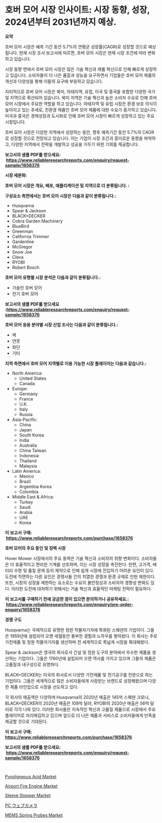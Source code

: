 <p><h1>호버 모어 시장 인사이트: 시장 동향, 성장, 2024년부터 2031년까지 예상.</h1></p><p><strong>요약</strong></p>
<p><p>흐버 모어 시장은 예측 기간 동안 5.7%의 연평균 성장률(CAGR)로 성장할 것으로 예상됩니다. 현재 시장 조사 보고서에 따르면, 흐버 모어 시장은 현재 시장 조건에 따라 변화하고 있습니다.</p><p>시장 동향 면에서 흐버 모어 시장은 많은 기술 혁신과 제품 혁신으로 인해 빠르게 성장하고 있습니다. 소비자들이 더 나은 품질과 성능을 요구하면서 기업들은 흐버 모어 제품의 개선과 다양성을 통해 이들의 요구에 부응하고 있습니다.</p><p>지리적으로 흐버 모어 시장은 북미, 아태지역, 유럽, 미국 및 중국을 포함한 다양한 국가 및 지역으로 확산되어 있습니다. 북미 지역은 기술 혁신과 높은 소비자 수요로 인해 흐버 모어 시장에서 주요한 역할을 하고 있습니다. 아태지역 및 유럽 시장은 환경 보호 의식이 높아지고 있는 추세로, 친환경 제품인 흐버 모어 제품에 대한 수요가 증가하고 있습니다. 미국과 중국은 경제성장과 도시화로 인해 흐버 모어 시장이 빠르게 성장하고 있는 주요 시장입니다.</p><p>흐버 모어 시장은 다양한 지역에서 성장하는 동안, 향후 예측기간 동안 5.7%의 CAGR로 성장할 것으로 전망되고 있습니다. 이는 기업이 시장 조건과 흥미로운 동향을 파악하고, 다양한 지역에서 전략을 개발하고 성공을 거두기 위한 기회를 제공합니다.</p></p>
<p><strong>보고서의 샘플 PDF를 받으세요: &nbsp;<a href="https://www.reliableresearchreports.com/enquiry/request-sample/1658376">https://www.reliableresearchreports.com/enquiry/request-sample/1658376</a></strong></p>
<p><strong>시장 세분화:</strong></p>
<p><strong> 호버 모어 시장은 개요, 배포, 애플리케이션 및 지역으로 더 분류됩니다. :</strong></p>
<p><strong>구성요소 측면에서는 호버 모어 시장은 다음과 같이 분류됩니다.:</strong></p>
<p><ul><li>Husqvarna</li><li>Spear & Jackson</li><li>BLACK+DECKER</li><li>Cobra Garden Machinery</li><li>BlueBird</li><li>Greenman</li><li>California Trimmer</li><li>Gardenline</li><li>McGregor</li><li>Snow Joe</li><li>Cleva</li><li>RYOBI</li><li>Robert Bosch</li></ul></p>
<p><strong> 호버 모어 유형별 시장 분석은 다음과 같이 분류됩니다.:</strong></p>
<p><ul><li>가솔린 호버 모어</li><li>전기 호버 모어</li></ul></p>
<p><strong>보고서의 샘플 PDF를 받으세요 :<a href="https://www.reliableresearchreports.com/enquiry/request-sample/1658376">https://www.reliableresearchreports.com/enquiry/request-sample/1658376</a></strong></p>
<p><strong> 호버 모어 응용 분야별 시장 산업 조사는 다음과 같이 분류됩니다.:</strong></p>
<p><ul><li>벽</li><li>연못</li><li>화단</li><li>기타</li></ul></p>
<p><strong>지역 측면에서 호버 모어 지역별로 이용 가능한 시장 플레이어는 다음과 같습니다.:</strong></p>
<p><ul>
    <li>
        North America:
        <ul>
            <li>United States</li>
            <li>Canada</li>
        </ul>
    </li>
    <li>
        Europe:
        <ul>
            <li>Germany</li>
            <li>France</li>
            <li>U.K.</li>
            <li>Italy</li>
            <li>Russia</li>
        </ul>
    </li>
    <li>
        Asia-Pacific:
        <ul>
            <li>China</li>
            <li>Japan</li>
            <li>South Korea</li>
            <li>India</li>
            <li>Australia</li>
            <li>China Taiwan</li>
            <li>Indonesia</li>
            <li>Thailand</li>
            <li>Malaysia</li>
        </ul>
    </li>
    <li>
        Latin America:
        <ul>
            <li>Mexico</li>
            <li>Brazil</li>
            <li>Argentina Korea</li>
            <li>Colombia</li>
        </ul>
    </li>
    <li>
        Middle East & Africa:
        <ul>
            <li>Turkey</li>
            <li>Saudi</li>
            <li>Arabia</li>
            <li>UAE</li>
            <li>Korea</li>
        </ul>
    </li>
    </ul></p>
<p><strong>이 보고서 구매: &nbsp;<a href="https://www.reliableresearchreports.com/purchase/1658376">https://www.reliableresearchreports.com/purchase/1658376</a></strong></p>
<p><strong>호버 모어의 주요 동인 및 장벽 시장</strong></p>
<p><p>Hover Mower 시장에서의 주요 동력은 기술 혁신과 소비자의 취향 변화이다. 소비자들은 더 효율적이고 편리한 기계를 선호하며, 이는 시장 성장을 촉진한다. 한편, 고가격, 배터리 수명 및 품질 문제 등의 제약으로 인해 쉽게 시장에 진입하기 어려운 요인이 있다. 도전에 직면하는 다른 요인은 경쟁사들 간의 치열한 경쟁과 환경 규제로 인한 제한이다. 또한, 시장의 성장을 제한하는 요소로는 수요의 불안정성과 소비자의 경향성 변화도 있다. 이러한 도전에 대처하기 위해서는 기술 혁신과 효율적인 마케팅 전략이 필요하다.</p></p>
<p><strong>이 보고서를 구매하기 전에 궁금한 점이 있으면 문의하거나 공유하세요.: &nbsp;<a href="https://www.reliableresearchreports.com/enquiry/pre-order-enquiry/1658376">https://www.reliableresearchreports.com/enquiry/pre-order-enquiry/1658376</a></strong></p>
<p><strong>경쟁 구도</strong></p>
<p><p>Husqvarna는 국제적으로 유명한 정원 작물자기자에 특화된 스웨덴의 기업이다. 그들은 1959년에 설립되어 오랜 세월동안 풍부한 경험과 노하우를 쌓아왔다. 이 회사는 주로 가전제품 및 정원 작물자기자를 생산하며 전 세계적으로 폭넓게 시장을 확대해왔다.</p><p>Spear & Jackson은 영국의 회사로서 건설 및 정원 도구의 분야에서 우수한 제품을 생산하는 기업이다. 그들은 1760년에 설립되어 오랜 역사를 가지고 있으며 그들의 제품은 고품질과 내구성으로 유명하다.</p><p>BLACK+DECKER는 미국의 회사로서 다양한 가전제품 및 전기공구를 전문으로 하는 기업이다. 그들은 세계적으로 많은 소비자들에게 사랑받는 브랜드로 성장해왔으며 다양한 제품 라인업으로 시장을 선도하고 있다.</p><p>각 회사의 매출액은 다양하며 Husqvarna의 2020년 매출은 145억 스웨덴 크로나, BLACK+DECKER의 2020년 매출은 108억 달러, RYOBI의 2020년 매출은 56억 달러로 각각 나와 있다. 이러한 회사들은 지속적인 혁신과 고품질 제품으로 시장에서 주요 플레이어로 자리매김하고 있으며 앞으로 더 나은 제품과 서비스로 소비자들에게 만족을 제공할 것으로 기대된다.</p></p>
<p><strong>이 보고서 구매: &nbsp; <a href="https://www.reliableresearchreports.com/purchase/1658376">https://www.reliableresearchreports.com/purchase/1658376</a></strong></p>
<p><strong>보고서의 샘플 PDF를 받으세요: &nbsp;<a href="https://www.reliableresearchreports.com/enquiry/request-sample/1658376">https://www.reliableresearchreports.com/enquiry/request-sample/1658376</a></strong><strong></strong></p>
<p>&nbsp;</p>
<p><p><a href="https://unruly-ladybug-44b.notion.site/Pyroligneous-Acid-Market-Offer-Valuable-Insights-into-Market-Size-Market-Share-Market-Trends-and--385239c1b60e45469a4d98a02b921627">Pyroligneous Acid Market</a></p><p><a href="https://issuu.com/reportprime-2/docs/airport-fire-engine-market-size-2030.pptx">Airport Fire Engine Market</a></p><p><a href="https://view.publitas.com/reportprime-1/sleeve-stopper-market-share-market-new-trends-analysis-report-by-type-by-application-by-end-use-by-region-and-segment-forecasts-2024-2031/">Sleeve Stopper Market</a></p><p><a href="https://medium.com/@reyeshowell655/pc%E3%82%A6%E3%82%A7%E3%83%96%E3%82%AB%E3%83%A1%E3%83%A9%E3%81%AE%E5%B8%82%E5%A0%B4%E5%8B%95%E5%90%91%E3%81%A8%E5%B8%82%E5%A0%B4%E5%88%86%E6%9E%90%E3%81%AF-2024%E5%B9%B4%E3%81%8B%E3%82%892031%E5%B9%B4%E3%81%BE%E3%81%A7%E3%81%AE%E6%9C%9F%E9%96%93%E3%81%AB%E4%BA%88%E6%B8%AC%E3%81%95%E3%82%8C%E3%81%A6%E3%81%84%E3%81%BE%E3%81%99-5d2ccb78153b">PC ウェブカメラ</a></p><p><a href="https://github.com/luckyshygirl/Market-Research-Report-List-3/blob/main/mems-spring-probes-market.md">MEMS Spring Probes Market</a></p></p>